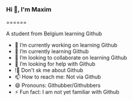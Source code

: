 ### Hi 👋, I'm Maxim
======

A student from Belgium learning Github

- 🔭 I’m currently working on learning Github
- 🌱 I’m currently learning Github
- 👯 I’m looking to collaborate on learning Github
- 🤔 I’m looking for help with Github
- !💬 Don't sk me about Github
- 📫 How to reach me: Not via Github
- 😄 Pronouns: Githubber/Githubbers
- ⚡ Fun fact: I am not yet familiar with Github
